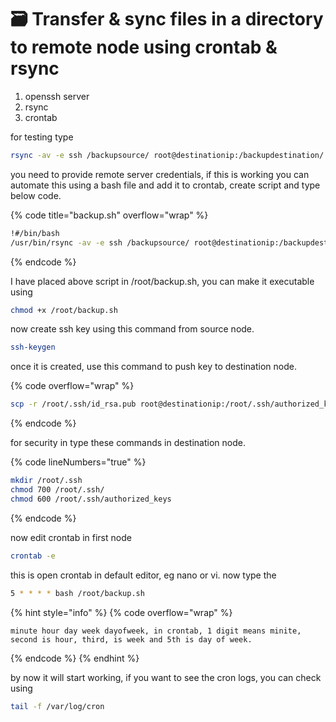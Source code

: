 # 🗃️ Transfer & sync files in a directory to remote node using crontab & rsync

1. openssh server
2. rsync
3. crontab

for testing type&#x20;

```sh
rsync -av -e ssh /backupsource/ root@destinationip:/backupdestination/
```

you need to provide remote server credentials, if this is working you can automate this using a bash file and add it to crontab, create script and type below code.

{% code title="backup.sh" overflow="wrap" %}
```sh
!#/bin/bash
/usr/bin/rsync -av -e ssh /backupsource/ root@destinationip:/backupdestination/
```
{% endcode %}

I have placed above script in /root/backup.sh, you can make it executable using&#x20;

```sh
chmod +x /root/backup.sh
```

now create ssh key using this command from source node.&#x20;

```sh
ssh-keygen
```

once it is created, use this command to push key to destination node.

{% code overflow="wrap" %}
```sh
scp -r /root/.ssh/id_rsa.pub root@destinationip:/root/.ssh/authorized_keys
```
{% endcode %}

for security in type these commands in destination node.&#x20;

{% code lineNumbers="true" %}
```sh
mkdir /root/.ssh 
chmod 700 /root/.ssh/ 
chmod 600 /root/.ssh/authorized_keys 
```
{% endcode %}

now edit crontab in first node

```sh
crontab -e
```

this is open crontab in default editor, eg nano or vi. now type the&#x20;

```sh
5 * * * * bash /root/backup.sh

```

{% hint style="info" %}
{% code overflow="wrap" %}
```
minute hour day week dayofweek, in crontab, 1 digit means minite, second is hour, third, is week and 5th is day of week. 
```
{% endcode %}
{% endhint %}

by now it will start working, if you want to see the cron logs, you can check using&#x20;

```sh
tail -f /var/log/cron
```
